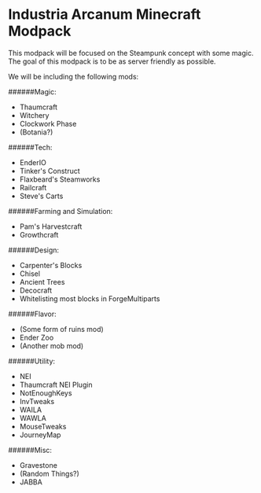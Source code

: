 Industria Arcanum Minecraft Modpack
=============
This modpack will be focused on the Steampunk concept with some magic. The goal of this modpack is to be as server friendly as possible.

We will be including the following mods:

######Magic:
* Thaumcraft
* Witchery
* Clockwork Phase
* (Botania?)

######Tech:
* EnderIO
* Tinker's Construct
* Flaxbeard's Steamworks
* Railcraft
* Steve's Carts

######Farming and Simulation:
* Pam's Harvestcraft
* Growthcraft

######Design:
* Carpenter's Blocks
* Chisel
* Ancient Trees
* Decocraft
* Whitelisting most blocks in ForgeMultiparts

######Flavor:
* (Some form of ruins mod)
* Ender Zoo
* (Another mob mod)

######Utility:
* NEI
* Thaumcraft NEI Plugin
* NotEnoughKeys
* InvTweaks
* WAILA
* WAWLA
* MouseTweaks
* JourneyMap

######Misc:
* Gravestone
* (Random Things?)
* JABBA
